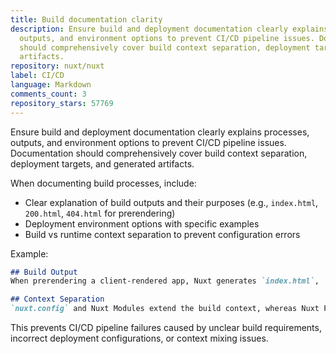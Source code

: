 ```yaml
---
title: Build documentation clarity
description: Ensure build and deployment documentation clearly explains processes,
  outputs, and environment options to prevent CI/CD pipeline issues. Documentation
  should comprehensively cover build context separation, deployment targets, and generated
  artifacts.
repository: nuxt/nuxt
label: CI/CD
language: Markdown
comments_count: 3
repository_stars: 57769
---
```


Ensure build and deployment documentation clearly explains processes, outputs, and environment options to prevent CI/CD pipeline issues. Documentation should comprehensively cover build context separation, deployment targets, and generated artifacts.

When documenting build processes, include:
- Clear explanation of build outputs and their purposes (e.g., `index.html`, `200.html`, `404.html` for prerendering)
- Deployment environment options with specific examples
- Build vs runtime context separation to prevent configuration errors

Example:
```markdown
## Build Output
When prerendering a client-rendered app, Nuxt generates `index.html`, `200.html` and `404.html` files by default. You can deploy this output on any system supporting JavaScript, including serverless and edge environments, or pre-render for static hosting.

## Context Separation  
`nuxt.config` and Nuxt Modules extend the build context, whereas Nuxt Plugins extend runtime. These contexts are isolated and should not share state.
```

This prevents CI/CD pipeline failures caused by unclear build requirements, incorrect deployment configurations, or context mixing issues.